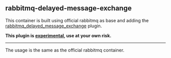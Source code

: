 rabbitmq-delayed-message-exchange
---------------------------------------------------------

This container is built using official rabbitmq as base and adding the [rabbitmq_delayed_message_exchange](https://github.com/rabbitmq/rabbitmq-delayed-message-exchange) plugin.

**This plugin is [experimental](https://github.com/rabbitmq/rabbitmq-delayed-message-exchange#plugin-status), use at your own risk.**

----------------------------------------------------------

The usage is the same as the official rabbitmq container.
